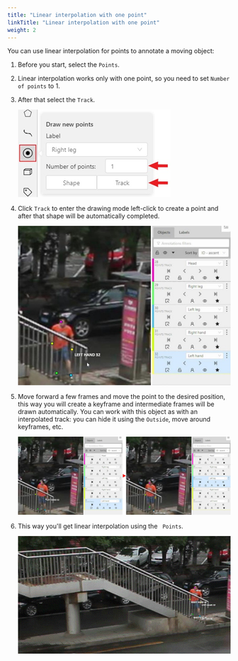 ```yaml
---
title: "Linear interpolation with one point"
linkTitle: "Linear interpolation with one point"
weight: 2
---
```


You can use linear interpolation for points to annotate a moving object:

1.  Before you start, select the `Points`.
1.  Linear interpolation works only with one point, so you need to set `Number of points` to 1.
1.  After that select the `Track`.

    ![](/images/image122.jpg)

1.  Click `Track` to enter the drawing mode left-click to create a point and after that shape will be automatically completed.

    ![](/images/image163_detrac.jpg)

1.  Move forward a few frames and move the point to the desired position,
    this way you will create a keyframe and intermediate frames will be drawn automatically.
    You can work with this object as with an interpolated track: you can hide it using the `Outside`,
    move around keyframes, etc.

    ![](/images/image165_detrac.jpg)

1.  This way you'll get linear interpolation using the ` Points`.

    ![](/images/gif013_detrac.gif)